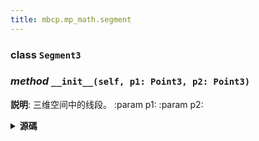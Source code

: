 ```yaml
---
title: mbcp.mp_math.segment
---
```

### **class** `Segment3`
### *method* `__init__(self, p1: Point3, p2: Point3)`



**説明**: 三维空间中的线段。
:param p1:
:param p2:


<details>
<summary> <b>源碼</b> </summary>

```python
def __init__(self, p1: 'Point3', p2: 'Point3'):
    """
        三维空间中的线段。
        :param p1:
        :param p2:
        """
    self.p1 = p1
    self.p2 = p2
    '方向向量'
    self.direction = self.p2 - self.p1
    '长度'
    self.length = self.direction.length
    '中心点'
    self.midpoint = Point3((self.p1.x + self.p2.x) / 2, (self.p1.y + self.p2.y) / 2, (self.p1.z + self.p2.z) / 2)
```
</details>

